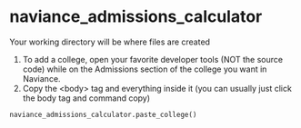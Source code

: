 # naviance_admissions_calculator
Your working directory will be where files are created
1. To add a college, open your favorite developer tools (NOT the source code) while on the Admissions section of the college you want in Naviance.
2. Copy the \<body\> tag and everything inside it (you can usually just click the body tag and command copy)
```python
naviance_admissions_calculator.paste_college()
```
